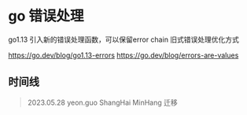 # go 错误处理
go1.13 引入新的错误处理函数，可以保留error chain
旧式错误处理优化方式

https://go.dev/blog/go1.13-errors
https://go.dev/blog/errors-are-values

## 时间线
> 2023.05.28 yeon.guo ShangHai MinHang 迁移

